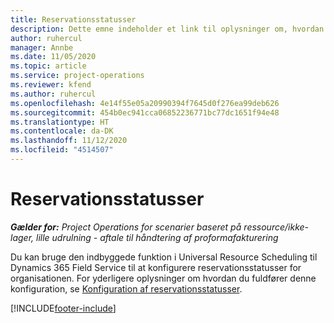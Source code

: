 ```yaml
---
title: Reservationsstatusser
description: Dette emne indeholder et link til oplysninger om, hvordan du konfigurerer reservationsstatusser i Project Operations.
author: ruhercul
manager: Annbe
ms.date: 11/05/2020
ms.topic: article
ms.service: project-operations
ms.reviewer: kfend
ms.author: ruhercul
ms.openlocfilehash: 4e14f55e05a20990394f7645d0f276ea99deb626
ms.sourcegitcommit: 454b0ec941cca06852236771bc77dc1651f94e48
ms.translationtype: HT
ms.contentlocale: da-DK
ms.lasthandoff: 11/12/2020
ms.locfileid: "4514507"
---
```

# <a name="booking-statuses"></a>Reservationsstatusser

_**Gælder for:** Project Operations for scenarier baseret på ressource/ikke-lager, lille udrulning - aftale til håndtering af proformafakturering_

Du kan bruge den indbyggede funktion i Universal Resource Scheduling til Dynamics 365 Field Service til at konfigurere reservationsstatusser for organisationen. For yderligere oplysninger om hvordan du fuldfører denne konfiguration, se [Konfiguration af reservationsstatusser](https://docs.microsoft.com/dynamics365/field-service/set-up-booking-statuses).


[!INCLUDE[footer-include](../includes/footer-banner.md)]